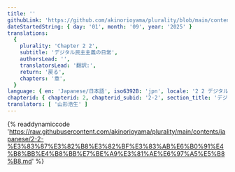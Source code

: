 ```yaml
---
title: ''
githubLink: 'https://github.com/akinorioyama/plurality/blob/main/contents/japanese/2-2-%E3%83%87%E3%82%B8%E3%82%BF%E3%83%AB%E6%B0%91%E4%B8%BB%E4%B8%BB%E7%BE%A9%E3%81%AE%E6%97%A5%E5%B8%B8.md'
dateStartedString: { day: '01', month: '09', year: '2025' }
translations:
  {
    plurality: 'Chapter 2 2',
    subtitle: 'デジタル民主主義の日常',
    authorsLead: '',
    translatorsLead: '翻訳:',
    return: '戻る',
    chapters: '章',
  }
language: { en: 'Japanese/日本語', iso6392B: 'jpn', locale: '2 2 デジタル民主主義の日常' }
chapterid: { chapterid: 2, chapterid_subid: '2-2', section_title: 'デジタル民主主義の日常' }
translators: [ '山形浩生' ]
---
```

{% readdynamiccode 'https://raw.githubusercontent.com/akinorioyama/plurality/main/contents/japanese/2-2-%E3%83%87%E3%82%B8%E3%82%BF%E3%83%AB%E6%B0%91%E4%B8%BB%E4%B8%BB%E7%BE%A9%E3%81%AE%E6%97%A5%E5%B8%B8.md' %}
